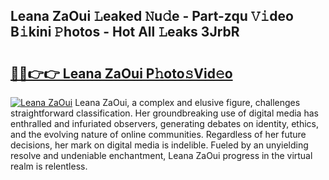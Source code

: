 ## Leana Za­Oui 𝙻eaked 𝙽u𝚍e - Part-zqu 𝚅𝚒deo B𝚒kini 𝙿hotos - Hot All 𝙻eaks 3JrbR

# <h2><a href="http://ld6s0a.urlbe.top/?page=Leana+Za%c2%adOui">🔗🔗👉👉 Leana Za­Oui P𝚑oto𝚜Vid𝚎o</a></h2>

[![Leana Za­Oui](https://i.imgur.com/eBuTRDB.gif)](http://ld6s0a.urlbe.top/?page=Leana+Za%c2%adOui)
Leana Za­Oui, a complex and elusive figure, challenges straightforward classification. Her groundbreaking use of digital media has enthralled and infuriated observers, generating debates on identity, ethics, and the evolving nature of online communities. Regardless of her future decisions, her mark on digital media is indelible. Fueled by an unyielding resolve and undeniable enchantment, Leana Za­Oui progress in the virtual realm is relentless.
